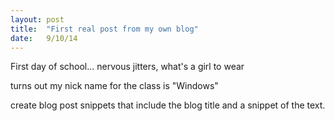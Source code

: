 ```yaml
---
layout: post
title:  "First real post from my own blog"
date:   9/10/14
---
```


First day of school... nervous jitters, what's a girl to wear

turns out my nick name for the class is "Windows"

create blog post snippets that include the blog title and a snippet of the text. 